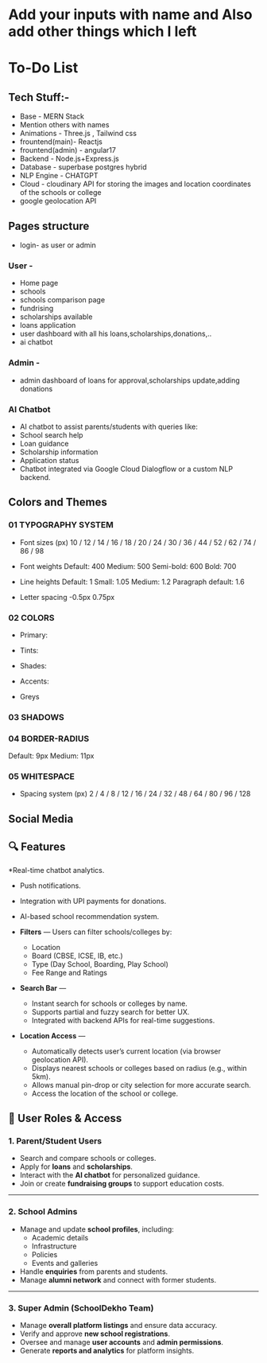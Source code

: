 # Add your inputs with name and Also add other things which I left

# To-Do List

## Tech Stuff:-

- Base - MERN Stack
- Mention others with names
- Animations - Three.js , Tailwind css
- frountend(main)- Reactjs
- frountend(admin) - angular17
- Backend - Node.js+Express.js
- Database - superbase postgres hybrid
- NLP Engine - CHATGPT
- Cloud - cloudinary API  for storing the images and location coordinates of the schools or college
- google geolocation API

##  Pages structure
- login- as user or admin
  
### User -
- Home page
- schools
- schools comparison page
- fundrising
- scholarships available
- loans application
- user dashboard with all his loans,scholarships,donations,..
- ai chatbot

### Admin -
- admin dashboard of loans for approval,scholarships update,adding donations

### AI Chatbot


* AI chatbot to assist parents/students with queries like:
* School search help
* Loan guidance
* Scholarship information
* Application status
* Chatbot integrated via Google Cloud Dialogflow or a custom NLP backend.








 
## Colors and Themes

### 01 TYPOGRAPHY SYSTEM

- Font sizes (px)
10 / 12 / 14 / 16 / 18 / 20 / 24 / 30 / 36 / 44 / 52 / 62 / 74 / 86 / 98

- Font weights
Default: 400
Medium: 500
Semi-bold: 600
Bold: 700

- Line heights
Default: 1
Small: 1.05
Medium: 1.2
Paragraph default: 1.6

- Letter spacing
-0.5px
0.75px

### 02 COLORS

- Primary:

- Tints:


- Shades: 


- Accents:

- Greys


### 03 SHADOWS


### 04 BORDER-RADIUS

Default: 9px
Medium: 11px

### 05 WHITESPACE

- Spacing system (px)
2 / 4 / 8 / 12 / 16 / 24 / 32 / 48 / 64 / 80 / 96 / 128

## Social Media





## 🔍 Features

  *Real-time chatbot analytics.
  * Push notifications.
  * Integration with UPI payments for donations.
  * AI-based school recommendation system.


* **Filters** — Users can filter schools/colleges by:
  * Location
  * Board (CBSE, ICSE, IB, etc.)
  * Type (Day School, Boarding, Play School)
  * Fee Range and Ratings

* **Search Bar** —
  * Instant search for schools or colleges by name.
  * Supports partial and fuzzy search for better UX.
  * Integrated with backend APIs for real-time suggestions.

* **Location Access** —
  * Automatically detects user’s current location (via browser geolocation API).
  * Displays nearest schools or colleges based on radius (e.g., within 5km).
  * Allows manual pin-drop or city selection for more accurate search.
  * Access the location of the school or college. 


## 👥 User Roles & Access

### 1. Parent/Student Users
* Search and compare schools or colleges.
* Apply for **loans** and **scholarships**.
* Interact with the **AI chatbot** for personalized guidance.
* Join or create **fundraising groups** to support education costs.

---

### 2. School Admins
* Manage and update **school profiles**, including:
  * Academic details
  * Infrastructure
  * Policies
  * Events and galleries
* Handle **enquiries** from parents and students.
* Manage **alumni network** and connect with former students.

---

### 3. Super Admin (SchoolDekho Team)
* Manage **overall platform listings** and ensure data accuracy.
* Verify and approve **new school registrations**.
* Oversee and manage **user accounts** and **admin permissions**.
* Generate **reports and analytics** for platform insights.





















